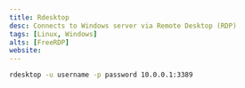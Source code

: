 ```yaml
---
title: Rdesktop
desc: Connects to Windows server via Remote Desktop (RDP)
tags: [Linux, Windows]
alts: [FreeRDP]
website:
---
```


```sh
rdesktop -u username -p password 10.0.0.1:3389
```